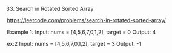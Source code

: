 33. Search in Rotated Sorted Array

https://leetcode.com/problems/search-in-rotated-sorted-array/

Example 1:
Input: nums = [4,5,6,7,0,1,2], target = 0
Output: 4

ex:2 
Input: nums = [4,5,6,7,0,1,2], target = 3
Output: -1